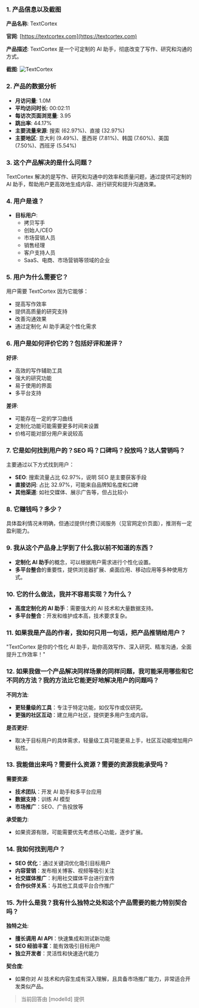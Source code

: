 ### 1. 产品信息以及截图

**产品名称**: TextCortex

**官网**: [https://textcortex.com](https://textcortex.com)

**产品描述**: TextCortex 是一个可定制的 AI 助手，彻底改变了写作、研究和沟通的方式。

**截图**: ![TextCortex](https://cdn-images.toolify.ai/image/6528e59237f2b30767a588383de03b92.jpeg)

### 2. 产品的数据分析

- **月访问量**: 1.0M
- **平均访问时长**: 00:02:11
- **每访次页面浏览量**: 3.95
- **跳出率**: 44.17%
- **主要流量来源**: 搜索 (62.97%)、直接 (32.97%)
- **主要地区**: 意大利 (9.49%)、墨西哥 (7.81%)、韩国 (7.60%)、美国 (7.50%)、西班牙 (5.54%)

### 3. 这个产品解决的是什么问题？

TextCortex 解决的是写作、研究和沟通中的效率和质量问题，通过提供可定制的 AI 助手，帮助用户更高效地生成内容、进行研究和提升沟通效果。

### 4. 用户是谁？

- **目标用户**: 
  - 拷贝写手
  - 创始人/CEO
  - 市场营销人员
  - 销售经理
  - 客户支持人员
  - SaaS、电商、市场营销等领域的企业

### 5. 用户为什么需要它？

用户需要 TextCortex 因为它能够：
- 提高写作效率
- 提供高质量的研究支持
- 改善沟通效果
- 通过定制化 AI 助手满足个性化需求

### 6. 用户是如何评价它的？包括好评和差评？

**好评**:
- 高效的写作辅助工具
- 强大的研究功能
- 易于使用的界面
- 多平台支持

**差评**:
- 可能存在一定的学习曲线
- 定制化功能可能需要更多时间来设置
- 价格可能对部分用户来说较高

### 7. 它是如何找到用户的？SEO 吗？口碑吗？投放吗？达人营销吗？

主要通过以下方式找到用户：
- **SEO**: 搜索流量占比 62.97%，说明 SEO 是主要获客手段
- **直接访问**: 占比 32.97%，可能来自品牌知名度和口碑
- **其他渠道**: 如社交媒体、展示广告等，但占比较小

### 8. 它赚钱吗？多少？

具体盈利情况未明确，但通过提供付费订阅服务（见官网定价页面），推测有一定盈利能力。

### 9. 我从这个产品身上学到了什么我以前不知道的东西？

- **定制化 AI 助手**的概念，可以根据用户需求进行个性化设置。
- **多平台整合**的重要性，提供浏览器扩展、桌面应用、移动应用等多种使用方式。

### 10. 它的什么做法，我并不容易实现？为什么？

- **高度定制化的 AI 助手**：需要强大的 AI 技术和大量数据支持。
- **多平台整合**：开发和维护成本高，技术要求复杂。

### 11. 如果我是产品的作者，我如何只用一句话，把产品推销给用户？

"TextCortex 是你的个性化 AI 助手，助你高效写作、深入研究、精准沟通，全面提升工作效率！"

### 12. 如果我做一个产品解决同样场景的同样问题，我可能采用哪些和它不同的方法？我的方法比它能更好地解决用户的问题吗？

**不同方法**:
- **更轻量级的工具**：专注于特定功能，如仅写作或仅研究。
- **更强的社区互动**：建立用户社区，提供更多用户生成内容。

**是否更好**:
- 取决于目标用户的具体需求，轻量级工具可能更易上手，社区互动能增加用户粘性。

### 13. 我能做出来吗？需要什么资源？需要的资源我能承受吗？

**需要资源**:
- **技术团队**：开发 AI 助手和多平台应用
- **数据支持**：训练 AI 模型
- **市场推广**：SEO、广告投放等

**承受能力**:
- 如果资源有限，可能需要优先考虑核心功能，逐步扩展。

### 14. 我如何找到用户？

- **SEO 优化**：通过关键词优化吸引目标用户
- **内容营销**：发布相关博客、视频等吸引关注
- **社交媒体推广**：利用社交媒体平台进行宣传
- **合作伙伴关系**：与其他工具或平台合作推广

### 15. 为什么是我？我有什么独特之处和这个产品需要的能力特别契合吗？

**独特之处**:
- **擅长调用 AI API**：快速集成和测试新功能
- **SEO 经验丰富**：能有效吸引目标用户
- **独立开发者**：灵活性和快速迭代能力

**契合度**:
- 如果你对 AI 技术和内容生成有深入理解，且具备市场推广能力，非常适合开发类似产品。

> 当前回答由 [modelId] 提供
